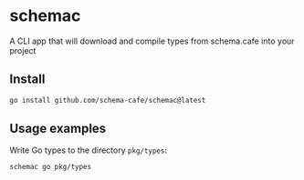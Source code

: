 # schemac
A CLI app that will download and compile types from schema.cafe into your project

## Install

```bash
go install github.com/schema-cafe/schemac@latest
```

## Usage examples
Write Go types to the directory `pkg/types`:
```bash
schemac go pkg/types
```
